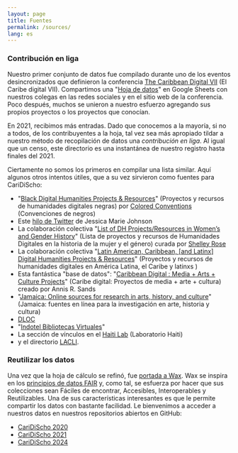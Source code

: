 ```yaml
---
layout: page
title: Fuentes
permalink: /sources/
lang: es
---
```


### Contribución en liga

Nuestro primer conjunto de datos fue compilado durante uno de los eventos desincronizados que definieron la conferencia [The Caribbean Digital VII](http://caribbeandigitalnyc.net/2020/directory/) (El Caribe digital VII). Compartimos una "[Hoja de datos](https://docs.google.com/spreadsheets/d/1PfgI0GrQR60gwRFVIZmZtWae9JyAMpZNFOZRe5xsMsg/edit#gid=1461016146)" en Google Sheets con nuestros colegas en las redes sociales y en el sitio web de la conferencia. Poco después, muchos se unieron a nuestro esfuerzo agregando sus propios proyectos o los proyectos que conocían.

En 2021, recibimos más entradas. Dado que conocemos a la mayoría, si no a todos, de los contribuyentes a la hoja, tal vez sea más apropiado tildar a nuestro método de recopilación de datos una _contribución en liga_. Al igual que un censo, este directorio es una instantánea de nuestro registro hasta finales del 2021.

Ciertamente no somos los primeros en compilar una lista similar. Aquí algunos otros intentos útiles, que a su vez sirvieron como fuentes para CariDiScho:

- "[Black Digital Humanities Projects & Resources](https://docs.google.com/document/d/1rZwucjyAAR7QiEZl238_hhRPXo5-UKXt2_KCrwPZkiQ/edit#heading=h.lfar8xoosxqv)" (Proyectos y recursos de humanidades digitales negras) por [Colored Conventions](https://twitter.com/CCP_org) (Convenciones de negros)
- Este [hilo de Twitter](https://twitter.com/jmjafrx/status/1285202367605022720) de Jessica Marie Johnson
- La colaboración colectiva "[List of DH Projects/Resources in Women’s and Gender History](https://docs.google.com/document/d/1u-5vO2oQDUcqcBkvK9BUlzOPYxIPFZxXgC1quUZv37c/edit)" (Lista de proyectos y recursos de Humanidades Digitales en la historia de la mujer y el género) curada por [Shelley Rose](https://twitter.com/shelleyerose)
- La colaboración colectiva "[Latin American, Caribbean, \[and Latinx\] Digital Humanities Projects & Resources](https://docs.google.com/document/d/1JE5s77JETxUC6Qx_ZOd7aiRxfr2WBPNDweTemJGcYT8/edit#heading=h.epa9pw1nzaoj)" (Proyectos y recursos de humanidades digitales en América Latina, el Caribe y latinxs )
- Esta fantástica "base de datos": "[Caribbean Digital : Media + Arts + Culture Projects](https://docs.google.com/spreadsheets/d/1_v7LmyvN7Xwgev0Fqhs22gzUxraB5sZoZ9amF8G2cxE/edit#gid=0)" (Caribe digital: Proyectos de media + arte + cultura) creado por Annis R. Sands
- "[Jamaica: Online sources for research in arts, history, and culture](https://crln.acrl.org/index.php/crlnews/article/view/9496/10780)" (Jamaica: fuentes en línea para la investigación en arte, historia y cultura)
- [DLOC](https://dloc.com/)
- "[Indotel Bibliotecas Virtuales](http://cti.indotel.gob.do/bibliotecas-virtuales/)"
- La sección de vínculos en el [Haiti Lab](https://sites.duke.edu/haitilab/) (Laboratorio Haiti)
- y el directorio [LACLI](https://salalm.org/lane/lacli/).

### Reutilizar los datos

Una vez que la hoja de cálculo se refinó, fue [portada a Wax](https://minicomp.github.io/wax/). Wax se inspira en los [principios de datos FAIR](https://journal.code4lib.org/articles/13427) y, como tal, se esfuerza por hacer que sus colecciones sean Fáciles de encontrar, Accesibles, Interoperables y Reutilizables. Una de sus características interesantes es que le permite compartir los datos con bastante facilidad. Le bienvenimos a acceder a nuestros datos en nuestros repositorios abiertos en GitHub:

- [CariDiScho 2020](https://github.com/elotroalex/caridischo/blob/main/_data/archived/2020.csv)
- [CariDiScho 2021](https://github.com/elotroalex/caridischo/blob/main/_data/)
- [CariDiScho 2024](https://github.com/elotroalex/caridischo2024/tree/main/_data)
